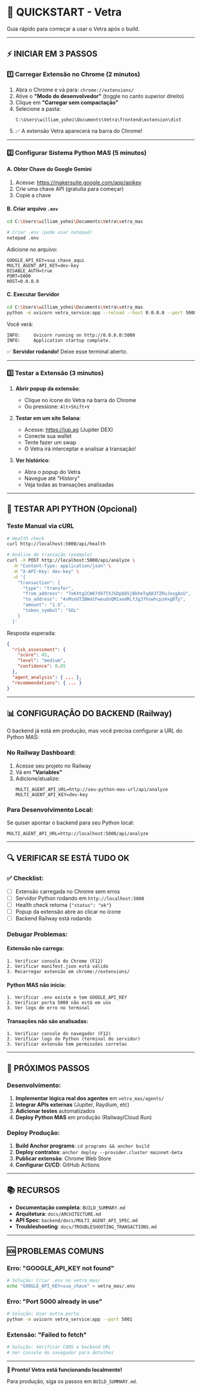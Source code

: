 # 🚀 QUICKSTART - Vetra

Guia rápido para começar a usar o Vetra após o build.

---

## ⚡ INICIAR EM 3 PASSOS

### 1️⃣ **Carregar Extensão no Chrome** (2 minutos)

1. Abra o Chrome e vá para: `chrome://extensions/`
2. Ative o **"Modo do desenvolvedor"** (toggle no canto superior direito)
3. Clique em **"Carregar sem compactação"**
4. Selecione a pasta:
   ```
   C:\Users\william_yohei\Documents\Vetra\frontend\extension\dist
   ```
5. ✅ A extensão Vetra aparecerá na barra do Chrome!

---

### 2️⃣ **Configurar Sistema Python MAS** (5 minutos)

#### A. Obter Chave do Google Gemini
1. Acesse: https://makersuite.google.com/app/apikey
2. Crie uma chave API (gratuita para começar)
3. Copie a chave

#### B. Criar arquivo `.env`
```bash
cd C:\Users\william_yohei\Documents\Vetra\vetra_mas

# Criar .env (pode usar notepad)
notepad .env
```

Adicione no arquivo:
```env
GOOGLE_API_KEY=sua_chave_aqui
MULTI_AGENT_API_KEY=dev-key
DISABLE_AUTH=true
PORT=5000
HOST=0.0.0.0
```

#### C. Executar Servidor
```bash
cd C:\Users\william_yohei\Documents\Vetra\vetra_mas
python -m uvicorn vetra_service:app --reload --host 0.0.0.0 --port 5000
```

Você verá:
```
INFO:     Uvicorn running on http://0.0.0.0:5000
INFO:     Application startup complete.
```

✅ **Servidor rodando!** Deixe esse terminal aberto.

---

### 3️⃣ **Testar a Extensão** (3 minutos)

1. **Abrir popup da extensão**:
   - Clique no ícone do Vetra na barra do Chrome
   - Ou pressione: `Alt+Shift+V`

2. **Testar em um site Solana**:
   - Acesse: https://jup.ag (Jupiter DEX)
   - Conecte sua wallet
   - Tente fazer um swap
   - O Vetra irá interceptar e analisar a transação!

3. **Ver histórico**:
   - Abra o popup do Vetra
   - Navegue até "History"
   - Veja todas as transações analisadas

---

## 🧪 TESTAR API PYTHON (Opcional)

### Teste Manual via cURL

```bash
# Health check
curl http://localhost:5000/api/health

# Análise de transação (exemplo)
curl -X POST http://localhost:5000/api/analyze \
  -H "Content-Type: application/json" \
  -H "X-API-Key: dev-key" \
  -d '{
    "transaction": {
      "type": "transfer",
      "from_address": "7xKXtg2CW87d97TXJSDpbD5jBkheTqA83TZRuJosgAsU",
      "to_address": "4vMsoUT2BWatFweudnQM1xedRLfJgJ7hswhcpz4xgBTy",
      "amount": "1.5",
      "token_symbol": "SOL"
    }
  }'
```

Resposta esperada:
```json
{
  "risk_assessment": {
    "score": 45,
    "level": "medium",
    "confidence": 0.85
  },
  "agent_analysis": { ... },
  "recommendations": { ... }
}
```

---

## 📊 CONFIGURAÇÃO DO BACKEND (Railway)

O backend já está em produção, mas você precisa configurar a URL do Python MAS:

### No Railway Dashboard:
1. Acesse seu projeto no Railway
2. Vá em **"Variables"**
3. Adicione/atualize:
   ```
   MULTI_AGENT_API_URL=http://seu-python-mas-url/api/analyze
   MULTI_AGENT_API_KEY=dev-key
   ```

### Para Desenvolvimento Local:
Se quiser apontar o backend para seu Python local:
```
MULTI_AGENT_API_URL=http://localhost:5000/api/analyze
```

---

## 🔍 VERIFICAR SE ESTÁ TUDO OK

### ✅ Checklist:

- [ ] Extensão carregada no Chrome sem erros
- [ ] Servidor Python rodando em `http://localhost:5000`
- [ ] Health check retorna `{"status": "ok"}`
- [ ] Popup da extensão abre ao clicar no ícone
- [ ] Backend Railway está rodando

### Debugar Problemas:

#### Extensão não carrega:
```
1. Verificar console do Chrome (F12)
2. Verificar manifest.json está válido
3. Recarregar extensão em chrome://extensions/
```

#### Python MAS não inicia:
```
1. Verificar .env existe e tem GOOGLE_API_KEY
2. Verificar porta 5000 não está em uso
3. Ver logs de erro no terminal
```

#### Transações não são analisadas:
```
1. Verificar console do navegador (F12)
2. Verificar logs do Python (terminal do servidor)
3. Verificar extensão tem permissões corretas
```

---

## 🎯 PRÓXIMOS PASSOS

### Desenvolvimento:
1. **Implementar lógica real dos agentes** em `vetra_mas/agents/`
2. **Integrar APIs externas** (Jupiter, Raydium, etc)
3. **Adicionar testes** automatizados
4. **Deploy Python MAS** em produção (Railway/Cloud Run)

### Deploy Produção:
1. **Build Anchor programs**: `cd programs && anchor build`
2. **Deploy contratos**: `anchor deploy --provider.cluster mainnet-beta`
3. **Publicar extensão**: Chrome Web Store
4. **Configurar CI/CD**: GitHub Actions

---

## 📚 RECURSOS

- **Documentação completa**: `BUILD_SUMMARY.md`
- **Arquitetura**: `docs/ARCHITECTURE.md`
- **API Spec**: `backend/docs/MULTI_AGENT_API_SPEC.md`
- **Troubleshooting**: `docs/TROUBLESHOOTING_TRANSACTIONS.md`

---

## 🆘 PROBLEMAS COMUNS

### Erro: "GOOGLE_API_KEY not found"
```bash
# Solução: Criar .env no vetra_mas/
echo "GOOGLE_API_KEY=sua_chave" > vetra_mas/.env
```

### Erro: "Port 5000 already in use"
```bash
# Solução: Usar outra porta
python -m uvicorn vetra_service:app --port 5001
```

### Extensão: "Failed to fetch"
```bash
# Solução: Verificar CORS e backend URL
# Ver console do navegador para detalhes
```

---

**🎉 Pronto! Vetra está funcionando localmente!**

Para produção, siga os passos em `BUILD_SUMMARY.md`.

